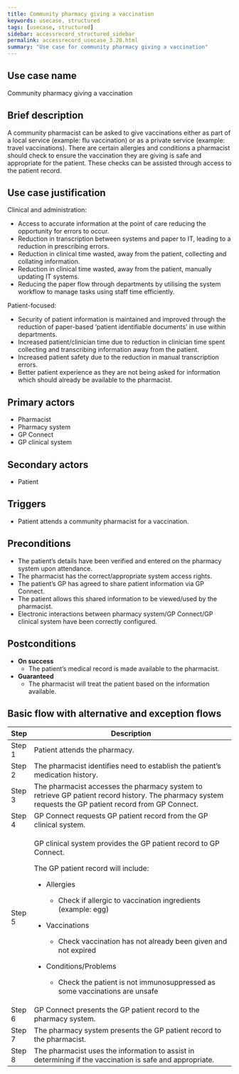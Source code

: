 ```yaml
---
title: Community pharmacy giving a vaccination
keywords: usecase, structured
tags: [usecase, structured] 
sidebar: accessrecord_structured_sidebar
permalink: accessrecord_usecase_3.20.html
summary: "Use case for community pharmacy giving a vaccination"
---
```


## Use case name
Community pharmacy giving a vaccination

## Brief description
A community pharmacist can be asked to give vaccinations either as part of a local service (example: flu vaccination) or as a private service (example: travel vaccinations). There are certain allergies and conditions a pharmacist should check to ensure the vaccination they are giving is safe and appropriate for the patient. These checks can be assisted through access to the patient record. 

## Use case justification
Clinical and administration:
-   Access to accurate information at the point of care reducing the opportunity for errors to occur.
-   Reduction in transcription between systems and paper to IT, leading to a reduction in prescribing errors.
-   Reduction in clinical time wasted, away from the patient, collecting and collating information.
-   Reduction in clinical time wasted, away from the patient, manually updating IT systems.
-   Reducing the paper flow through departments by utilising the system workflow to manage tasks using staff time efficiently.

Patient-focused:
-   Security of patient information is maintained and improved through the reduction of paper-based ‘patient identifiable documents’ in use within departments.
-   Increased patient/clinician time due to reduction in clinician time spent collecting and transcribing information away from the patient.
-   Increased patient safety due to the reduction in manual transcription errors.
-   Better patient experience as they are not being asked for information which should already be available to the pharmacist.

## Primary actors
-   Pharmacist
-   Pharmacy system
-   GP Connect
-   GP clinical system

## Secondary actors
-   Patient

## Triggers
-   Patient attends a community pharmacist for a vaccination.

## Preconditions
-   The patient’s details have been verified and entered on the pharmacy system upon attendance.
-   The pharmacist has the correct/appropriate system access rights.
-   The patient’s GP has agreed to share patient information via GP Connect.
-   The patient allows this shared information to be viewed/used by the pharmacist.
-   Electronic interactions between pharmacy system/GP Connect/GP clinical system have been correctly configured.

## Postconditions
-   **On success**
    - The patient’s medical record is made available to the pharmacist.
-   **Guaranteed**
    - The pharmacist will treat the patient based on the information available.

## Basic flow with alternative and exception flows

<table>
<thead>
<tr class="header">
<th style="width:10%">Step</th>
<th>Description</th>
</tr>
</thead>
<tbody>
<tr class="odd">
<td>Step 1</td>
<td>Patient attends the pharmacy.</td>
</tr>
<tr class="even">
<td>Step 2</td>
<td>The pharmacist identifies need to establish the patient’s medication history.</td>
</tr>
<tr class="odd">
<td>Step 3</td>
<td>The pharmacist accesses the pharmacy system to retrieve GP patient record history. The pharmacy system requests the GP patient record from GP Connect.</td>
</tr>
<tr class="even">
<td>Step 4</td>
<td>GP Connect requests GP patient record from the GP clinical system.</td>
</tr>
<tr class="odd">
<td>Step 5</td>
<td><p>GP clinical system provides the GP patient record to GP Connect.</p>
<p>The GP patient record will include:</p>
<ul>
<li><p>Allergies</p>
<ul>
<li><p>Check if allergic to vaccination ingredients (example: egg)</p></li>
</ul></li>
<li><p>Vaccinations</p>
<ul>
<li><p>Check vaccination has not already been given and not expired</p></li>
</ul></li>
<li><p>Conditions/Problems</p>
<ul>
<li><p>Check the patient is not immunosuppressed as some vaccinations are unsafe</p></li>
</ul></li>
</ul></td>
</tr>
<tr class="even">
<td>Step 6</td>
<td>GP Connect presents the GP patient record to the pharmacy system.</td>
</tr>
<tr class="odd">
<td>Step 7</td>
<td>The pharmacy system presents the GP patient record to the pharmacist.</td>
</tr>
<tr class="even">
<td>Step 8</td>
<td>The pharmacist uses the information to assist in determining if the vaccination is safe and appropriate.</td>
</tr>
</tbody>
</table>
